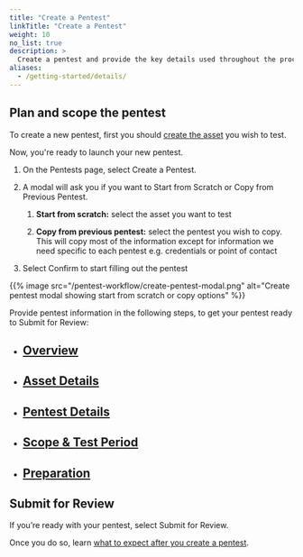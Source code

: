 ```yaml
---
title: "Create a Pentest"
linkTitle: "Create a Pentest"
weight: 10
no_list: true
description: >
  Create a pentest and provide the key details used throughout the process.
aliases:
  - /getting-started/details/
---
```


## Plan and scope the pentest

To create a new pentest, first you should [create the asset](/assets/) you wish to test.

Now, you're ready to launch your new pentest.

1. On the Pentests page, select Create a Pentest.

2. A modal will ask you if you want to Start from Scratch or Copy from Previous Pentest.

   1. **Start from scratch:** select the asset you want to test

   2. **Copy from previous pentest:** select the pentest you wish to copy. This will copy most of the information except for information we need specific to each pentest e.g. credentials or point of contact

3. Select Confirm to start filling out the pentest

{{% image src="/pentest-workflow/create-pentest-modal.png" alt="Create pentest modal showing start from scratch or copy options" %}}


Provide pentest information in the following steps, to get your pentest ready to Submit for Review:

- ## [Overview](/pentests/create-pentest/overview)
- ## [Asset Details](/pentests/create-pentest/asset-details)
- ## [Pentest Details](/pentests/create-pentest/pentest-details)
- ## [Scope & Test Period](/pentests/create-pentest/scope-and-test-period)
- ## [Preparation](/pentests/create-pentest/preparation)

## Submit for Review

If you’re ready with your pentest, select Submit for Review.

Once you do so, learn [what to expect after you create a pentest](/getting-started/what-to-expect/).
